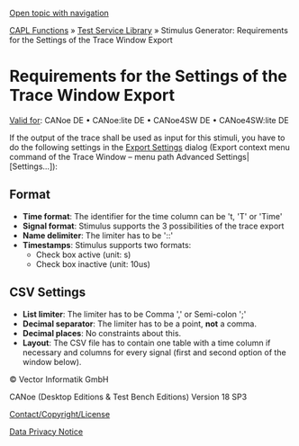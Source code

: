 [Open topic with navigation](../../../../CANoeDEFamily.htm#Topics/CAPLFunctions/Test/CAPLfunctionsTSLRequirementStimuli.md)

[CAPL Functions](../CAPLfunctions.md) » [Test Service Library](CAPLfunctionsTSLStimulusOverview.md) » Stimulus Generator: Requirements for the Settings of the Trace Window Export

# Requirements for the Settings of the Trace Window Export

[Valid for](../../Shared/FeatureAvailability.md):  CANoe DE • CANoe:lite DE • CANoe4SW DE • CANoe4SW:lite DE

If the output of the trace shall be used as input for this stimuli, you have to do the following settings in the [Export Settings](../../CANoeCANalyzer/Windows/CANoeCANalyzerWindowsExportConversionAdvanced.md) dialog (Export context menu command of the Trace Window – menu path Advanced Settings|[Settings…]):

## Format

- **Time format**: The identifier for the time column can be 't, 'T' or 'Time'
- **Signal format**: Stimulus supports the 3 possibilities of the trace export
- **Name delimiter**: The limiter has to be '::'
- **Timestamps**: Stimulus supports two formats:
  - Check box active (unit: s)
  - Check box inactive (unit: 10us)

## CSV Settings

- **List limiter**: The limiter has to be Comma ',' or Semi-colon ';'
- **Decimal separator**: The limiter has to be a point, **not** a comma.
- **Decimal places**: No constraints about this.
- **Layout**: The CSV file has to contain one table with a time column if necessary and columns for every signal (first and second option of the window below).

© Vector Informatik GmbH

CANoe (Desktop Editions & Test Bench Editions) Version 18 SP3

[Contact/Copyright/License](../../Shared/ContactCopyrightLicense.md)

[Data Privacy Notice](https://www.vector.com/int/en/company/get-info/privacy-policy/)